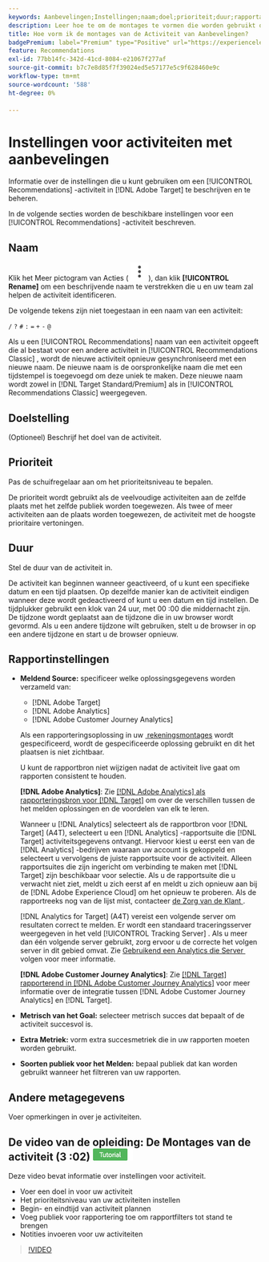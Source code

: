 ```yaml
---
keywords: Aanbevelingen;Instellingen;naam;doel;prioriteit;duur;rapportage-instellingen;andere metagegevens
description: Leer hoe te om de montages te vormen die worden gebruikt om een activiteit van Aanbevelingen in Adobe Target te beschrijven en te controleren.
title: Hoe vorm ik de montages van de Activiteit van Aanbevelingen?
badgePremium: label="Premium" type="Positive" url="https://experienceleague.adobe.com/docs/target/using/introduction/intro.html?lang=nl-NL#premium newtab=true" tooltip="Kijk wat er in Target Premium is opgenomen."
feature: Recommendations
exl-id: 77bb14fc-342d-41cd-8084-e21067f277af
source-git-commit: b7c7e8d85f7f39024ed5e57177e5c9f628460e9c
workflow-type: tm+mt
source-wordcount: '588'
ht-degree: 0%

---
```


# Instellingen voor activiteiten met aanbevelingen

Informatie over de instellingen die u kunt gebruiken om een [!UICONTROL Recommendations] -activiteit in [!DNL Adobe Target] te beschrijven en te beheren.

In de volgende secties worden de beschikbare instellingen voor een [!UICONTROL Recommendations] -activiteit beschreven.

## Naam

Klik het Meer pictogram van Acties ( ![&#x200B; Meer pictogram van Acties &#x200B;](/help/main/assets/icons/MoreSmallListVert.svg)), dan klik **[!UICONTROL Rename]** om een beschrijvende naam te verstrekken die u en uw team zal helpen de activiteit identificeren.

De volgende tekens zijn niet toegestaan in een naam van een activiteit:

`/`
`?`
`#`
`:`
`=`
`+`
`-`
`@`

Als u een [!UICONTROL Recommendations] naam van een activiteit opgeeft die al bestaat voor een andere activiteit in [!UICONTROL Recommendations Classic] , wordt de nieuwe activiteit opnieuw gesynchroniseerd met een nieuwe naam. De nieuwe naam is de oorspronkelijke naam die met een tijdstempel is toegevoegd om deze uniek te maken. Deze nieuwe naam wordt zowel in [!DNL Target Standard/Premium] als in [!UICONTROL Recommendations Classic] weergegeven.

## Doelstelling

(Optioneel) Beschrijf het doel van de activiteit.

## Prioriteit

Pas de schuifregelaar aan om het prioriteitsniveau te bepalen.

De prioriteit wordt gebruikt als de veelvoudige activiteiten aan de zelfde plaats met het zelfde publiek worden toegewezen. Als twee of meer activiteiten aan de plaats worden toegewezen, de activiteit met de hoogste prioritaire vertoningen.

## Duur

Stel de duur van de activiteit in.

De activiteit kan beginnen wanneer geactiveerd, of u kunt een specifieke datum en een tijd plaatsen. Op dezelfde manier kan de activiteit eindigen wanneer deze wordt gedeactiveerd of kunt u een datum en tijd instellen. De tijdplukker gebruikt een klok van 24 uur, met 00 :00 die middernacht zijn. De tijdzone wordt geplaatst aan de tijdzone die in uw browser wordt gevormd. Als u een andere tijdzone wilt gebruiken, stelt u de browser in op een andere tijdzone en start u de browser opnieuw.

## Rapportinstellingen

* **Meldend Source:** specificeer welke oplossingsgegevens worden verzameld van:

   * [!DNL Adobe Target]
   * [!DNL Adobe Analytics]
   * [!DNL Adobe Customer Journey Analytics]

  Als een rapporteringsoplossing in uw [&#x200B; rekeningsmontages &#x200B;](/help/main/administrating-target/reporting.md) wordt gespecificeerd, wordt de gespecificeerde oplossing gebruikt en dit het plaatsen is niet zichtbaar.

  U kunt de rapportbron niet wijzigen nadat de activiteit live gaat om rapporten consistent te houden.

  **[!DNL Adobe Analytics]**: Zie [[!DNL Adobe Analytics]  als rapporteringsbron voor  [!DNL Target]](/help/main/c-integrating-target-with-mac/a4t/a4t.md) om over de verschillen tussen de het melden oplossingen en de voordelen van elk te leren.

  Wanneer u [!DNL Analytics] selecteert als de rapportbron voor [!DNL Target] (A4T), selecteert u een [!DNL Analytics] -rapportsuite die [!DNL Target] activiteitsgegevens ontvangt. Hiervoor kiest u eerst een van de [!DNL Analytics] -bedrijven waaraan uw account is gekoppeld en selecteert u vervolgens de juiste rapportsuite voor de activiteit. Alleen rapportsuites die zijn ingericht om verbinding te maken met [!DNL Target] zijn beschikbaar voor selectie. Als u de rapportsuite die u verwacht niet ziet, meldt u zich eerst af en meldt u zich opnieuw aan bij de [!DNL Adobe Experience Cloud] om het opnieuw te proberen. Als de rapportreeks nog van de lijst mist, contacteer [&#x200B; de Zorg van de Klant &#x200B;](/help/main/cmp-resources-and-contact-information.md#reference_ACA3391A00EF467B87930A450050077C).

  [!DNL Analytics for Target] (A4T) vereist een volgende server om resultaten correct te melden. Er wordt een standaard traceringsserver weergegeven in het veld [!UICONTROL Tracking Server] . Als u meer dan één volgende server gebruikt, zorg ervoor u de correcte het volgen server in dit gebied omvat. Zie [&#x200B; Gebruikend een Analytics die Server &#x200B;](/help/main/c-integrating-target-with-mac/a4t/analytics-tracking-server.md#task_72077BA7E93C4A65A715A18F32228823) volgen voor meer informatie.

  **[!DNL Adobe Customer Journey Analytics]**: Zie [[!DNL Target]  rapporterend in  [!DNL Adobe Customer Journey Analytics]](/help/main/c-integrating-target-with-mac/cja/target-reporting-in-cja.md) voor meer informatie over de integratie tussen [!DNL Adobe Customer Journey Analytics] en [!DNL Target].

* **Metrisch van het Goal:** selecteer metrisch succes dat bepaalt of de activiteit succesvol is.
* **Extra Metriek:** vorm extra succesmetriek die in uw rapporten moeten worden gebruikt.
* **Soorten publiek voor het Melden:** bepaal publiek dat kan worden gebruikt wanneer het filtreren van uw rapporten.

## Andere metagegevens

Voer opmerkingen in over je activiteiten.

## De video van de opleiding: De Montages van de activiteit (3 :02) ![&#x200B; badge van het Leerprogramma &#x200B;](/help/main/assets/tutorial.png)

Deze video bevat informatie over instellingen voor activiteit.

* Voer een doel in voor uw activiteit
* Het prioriteitsniveau van uw activiteiten instellen
* Begin- en eindtijd van activiteit plannen
* Voeg publiek voor rapportering toe om rapportfilters tot stand te brengen
* Notities invoeren voor uw activiteiten

>[!VIDEO](https://video.tv.adobe.com/v/17381)
